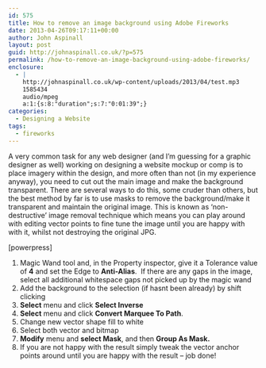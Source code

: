 ```yaml
---
id: 575
title: How to remove an image background using Adobe Fireworks
date: 2013-04-26T09:17:11+00:00
author: John Aspinall
layout: post
guid: http://johnaspinall.co.uk/?p=575
permalink: /how-to-remove-an-image-background-using-adobe-fireworks/
enclosure:
  - |
    http://johnaspinall.co.uk/wp-content/uploads/2013/04/test.mp3
    1585434
    audio/mpeg
    a:1:{s:8:"duration";s:7:"0:01:39";}
categories:
  - Designing a Website
tags:
  - fireworks
---
```

A very common task for any web designer (and I&#8217;m guessing for a graphic designer as well) working on designing a website mockup or comp is to place imagery within the design, and more often than not (in my experience anyway), you need to cut out the main image and make the background transparent. There are several ways to do this, some cruder than others, but the best method by far is to use masks to remove the background/make it transparent and maintain the original image. This is known as &#8216;non-destructive&#8217; image removal technique which means you can play around with editing vector points to fine tune the image until you are happy with with it, whilst not destroying the original JPG.

[powerpress]

<!--more-->

  1. Magic Wand tool and, in the Property inspector, give it a Tolerance value of **4** and set the Edge to **Anti-Alias**.  If there are any gaps in the image, select all additional whitespace gaps not picked up by the magic wand
  2. Add the background to the selection (if hasnt been already) by shift clicking
  3. **Select** menu and click **Select Inverse**
  4. **Select** menu and click **Convert Marquee To Path**.
  5. Change new vector shape fill to white
  6. Select both vector and bitmap
  7. **Modify** menu and **select Mask**, and then **Group As Mask.**
  8. If you are not happy with the result simply tweak the vector anchor points around until you are happy with the result &#8211; job done!

&nbsp;